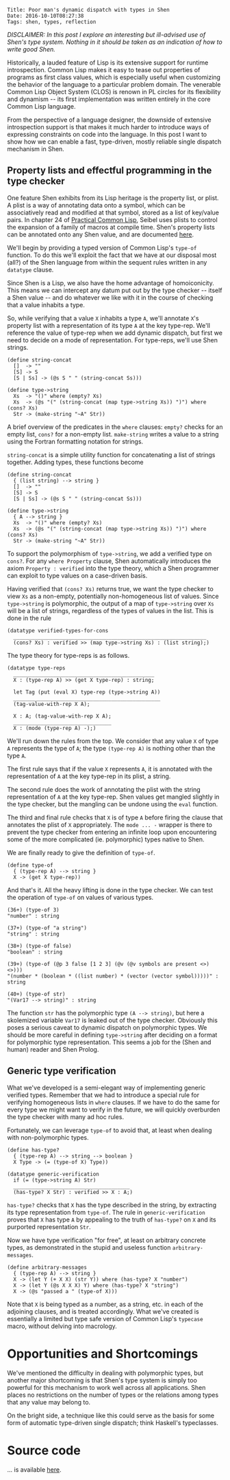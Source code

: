     Title: Poor man's dynamic dispatch with types in Shen
    Date: 2016-10-10T08:27:38
    Tags: shen, types, reflection

*DISCLAIMER: In this post I explore an interesting but ill-advised
use of Shen's type system. Nothing in it should be taken as an
indication of how to write good Shen.*

<!-- more -->

Historically, a lauded feature of Lisp is its extensive support for
runtime introspection. Common Lisp makes it easy to tease out
properties of programs as first class values, which is especially
useful when customizing the behavior of the language to a particular
problem domain. The venerable Common Lisp Object System (CLOS) is
renown in PL circles for its flexibility and dynamism -- its first
implementation was written entirely in the core Common Lisp language.

From the perspective of a language designer, the downside of extensive
introspection support is that makes it much harder to introduce ways
of expressing constraints on code into the language. In this post I
want to show how we can enable a fast, type-driven, mostly reliable
single dispatch mechanism in Shen.

## Property lists and effectful programming in the type checker

One feature Shen exhibits from its Lisp heritage is the property list,
or plist. A plist is a way of annotating data onto a symbol, which can
be associatively read and modified at that symbol, stored as a list of
key/value pairs. In chapter 24 of [Practical Common
Lisp](http://www.gigamonkeys.com/book/), Seibel uses plists to control
the expansion of a family of macros at compile time. Shen's property
lists can be annotated onto any Shen value, and are documented
[here](http://www.shenlanguage.org/learn-shen/property_lists.html).

We'll begin by providing a typed version of Common Lisp's `type-of`
function. To do this we'll exploit the fact that we have at our
disposal most (all?) of the Shen language from within the sequent
rules written in any `datatype` clause.

Since Shen is a Lisp, we also have the home advantage of
homoiconicity. This means we can intercept any datum put out by the
type checker -- itself a Shen value -- and do whatever we like with it
in the course of checking that a value inhabits a type.

So, while verifying that a value `X` inhabits a type `A`, we'll
annotate `X`'s property list with a representation of its type `A` at
the key type-rep. We'll reference the value of type-rep when we add
dynamic dispatch, but first we need to decide on a mode of
representation. For type-reps, we'll use Shen strings.

```
(define string-concat
  []  -> ""
  [S] -> S
  [S | Ss] -> (@s S " " (string-concat Ss)))

(define type->string  
  Xs  -> "()" where (empty? Xs)
  Xs  -> (@s "(" (string-concat (map type->string Xs)) ")") where (cons? Xs)
  Str -> (make-string "~A" Str))
```

A brief overview of the predicates in the `where` clauses: `empty?`
checks for an empty list, `cons?` for a non-empty list. `make-string`
writes a value to a string using the Fortran formatting notation for
strings.

`string-concat` is a simple utility function for concatenating a list
of strings together. Adding types, these functions become

```
(define string-concat
  { (list string) --> string }
  []  -> ""
  [S] -> S
  [S | Ss] -> (@s S " " (string-concat Ss)))

(define type->string
  { A --> string }	
  Xs  -> "()" where (empty? Xs)
  Xs  -> (@s "(" (string-concat (map type->string Xs)) ")") where (cons? Xs)
  Str -> (make-string "~A" Str))
```

To support the polymorphism of `type->string`, we add a verified type
on `cons?`. For any `where Property` clause, Shen automatically
introduces the axiom `Property : verified` into the type theory, which
a Shen programmer can exploit to type values on a case-driven basis.

Having verified that `(cons? Xs)` returns true, we want the type
checker to view `Xs` as a non-empty, potentially non-homogeneous list
of values. Since `type->string` is polymorphic, the output of a map of
`type->string` over `Xs` will be a list of strings, regardless of the
types of values in the list. This is done in the rule

```
(datatype verified-types-for-cons
  _______________________________________________________________
  (cons? Xs) : verified >> (map type->string Xs) : (list string);)
```

The type theory for type-reps is as follows.

```
(datatype type-reps
  ______________________________________________
  X : (type-rep A) >> (get X type-rep) : string;

  let Tag (put (eval X) type-rep (type->string A))
  ________________________________________________
  (tag-value-with-rep X A);

  X : A; (tag-value-with-rep X A);
  ________________________________
  X : (mode (type-rep A) -);)
```

We'll run down the rules from the top. We consider that any value `X` of
type `A` represents the type of `A`; the type `(type-rep A)` is nothing
other than the type `A`.

The first rule says that if the value `X` represents `A`, it is annotated
with the representation of `A` at the key type-rep in its plist, a
string.

The second rule does the work of annotating the plist with the string
representation of `A` at the key type-rep. Shen values get mangled
slightly in the type checker, but the mangling can be undone using
the `eval` function.

The third and final rule checks that `X` is of type `A` before firing
the clause that annotates the plist of `X` appropriately. The `mode
... -` wrapper is there to prevent the type checker from entering an
infinite loop upon encountering some of the more complicated
(ie. polymorphic) types native to Shen.

We are finally ready to give the definition of `type-of`.

```
(define type-of
  { (type-rep A) --> string }
  X -> (get X type-rep))
```

And that's it. All the heavy lifting is done in the type checker. We
can test the operation of `type-of` on values of various types.

```
(36+) (type-of 3)
"number" : string

(37+) (type-of "a string")
"string" : string

(38+) (type-of false)
"boolean" : string

(39+) (type-of (@p 3 false [1 2 3] (@v (@v symbols are present <>) <>)))
"(number * (boolean * ((list number) * (vector (vector symbol)))))" : string

(40+) (type-of str)
"(Var17 --> string)" : string
```

The function `str` has the polymorphic type `(A --> string)`, but here
a skolemized variable `Var17` is leaked out of the type
checker. Obviously this poses a serious caveat to dynamic dispatch on
polymorphic types. We should be more careful in defining
`type->string` after deciding on a format for polymorphic type
representation. This seems a job for the (Shen and human) reader and
Shen Prolog.

## Generic type verification

What we've developed is a semi-elegant way of implementing generic
verified types. Remember that we had to introduce a special rule for
verifying homogeneous lists in `where` clauses. If we have to do the
same for every type we might want to verify in the future, we will
quickly overburden the type checker with many ad hoc rules.

Fortunately, we can leverage `type-of` to avoid that, at least when
dealing with non-polymorphic types.

```
(define has-type?
  { (type-rep A) --> string --> boolean }
  X Type -> (= (type-of X) Type))

(datatype generic-verification
  if (= (type->string A) Str)
  ______________________________________
  (has-type? X Str) : verified >> X : A;)
```

`has-type?` checks that `X` has the type described in the string, by
extracting its type representation from `type-of`. The rule in
`generic-verification` proves that `X` has type `A` by appealing to
the truth of `has-type?` on `X` and its purported representation
`Str`.

Now we have type verification "for free", at least on arbitrary
concrete types, as demonstrated in the stupid and useless function
`arbitrary-messages`.

```
(define arbitrary-messages
  { (type-rep A) --> string }
  X -> (let Y (+ X X) (str Y)) where (has-type? X "number")
  X -> (let Y (@s X X X) Y) where (has-type? X "string")
  X -> (@s "passed a " (type-of X)))
```

Note that `X` is being typed as a number, as a string, etc. in each of
the adjoining clauses, and is treated accordingly. What we've created
is essentially a limited but type safe version of Common Lisp's
`typecase` macro, without delving into macrology.

# Opportunities and Shortcomings

We've mentioned the difficulty in dealing with polymorphic types, but
another major shortcoming is that Shen's type system is simply too
powerful for this mechanism to work well across all applications. Shen
places no restrictions on the number of types or the relations among
types that any value may belong to.

On the bright side, a technique like this could serve as the basis for
some form of automatic type-driven single dispatch; think Haskell's
typeclasses.

# Source code

... is available
[here](https://gist.github.com/mthom/42878af3bf0d51274a2459faac2edaf2).